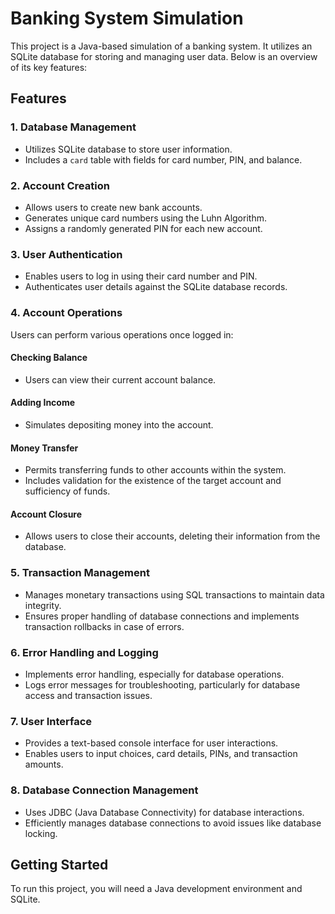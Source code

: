 # Banking System Simulation

This project is a Java-based simulation of a banking system. It utilizes an SQLite database for storing and managing user data. Below is an overview of its key features:

## Features

### 1. Database Management
- Utilizes SQLite database to store user information.
- Includes a `card` table with fields for card number, PIN, and balance.

### 2. Account Creation
- Allows users to create new bank accounts.
- Generates unique card numbers using the Luhn Algorithm.
- Assigns a randomly generated PIN for each new account.

### 3. User Authentication
- Enables users to log in using their card number and PIN.
- Authenticates user details against the SQLite database records.

### 4. Account Operations
Users can perform various operations once logged in:
   #### Checking Balance
   - Users can view their current account balance.
   
   #### Adding Income
   - Simulates depositing money into the account.
   
   #### Money Transfer
   - Permits transferring funds to other accounts within the system.
   - Includes validation for the existence of the target account and sufficiency of funds.
   
   #### Account Closure
   - Allows users to close their accounts, deleting their information from the database.

### 5. Transaction Management
- Manages monetary transactions using SQL transactions to maintain data integrity.
- Ensures proper handling of database connections and implements transaction rollbacks in case of errors.

### 6. Error Handling and Logging
- Implements error handling, especially for database operations.
- Logs error messages for troubleshooting, particularly for database access and transaction issues.

### 7. User Interface
- Provides a text-based console interface for user interactions.
- Enables users to input choices, card details, PINs, and transaction amounts.

### 8. Database Connection Management
- Uses JDBC (Java Database Connectivity) for database interactions.
- Efficiently manages database connections to avoid issues like database locking.

## Getting Started

To run this project, you will need a Java development environment and SQLite.
